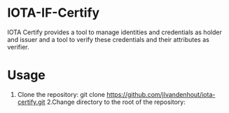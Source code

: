 # IOTA-IF-Certify
IOTA Certify provides a tool to manage identities and credentials as holder and issuer and a tool to verify these credentials and their attributes as verifier.

# Usage
1. Clone the repository:
git clone https://github.com/jlvandenhout/iota-certify.git
2.Change directory to the root of the repository:
